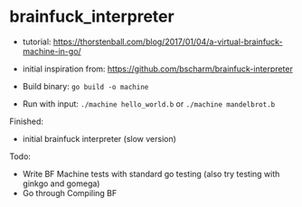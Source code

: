 # brainfuck_interpreter

- tutorial: https://thorstenball.com/blog/2017/01/04/a-virtual-brainfuck-machine-in-go/

- initial inspiration from: https://github.com/bscharm/brainfuck-interpreter

- Build binary: `go build -o machine`
- Run with input: `./machine hello_world.b` or `./machine mandelbrot.b`

Finished:
 - initial brainfuck interpreter (slow version)

Todo:
 - Write BF Machine tests with standard go testing (also try testing with ginkgo and gomega)
 - Go through Compiling BF


